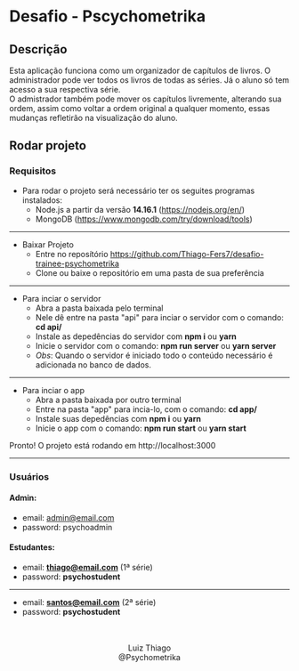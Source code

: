# Desafio - Pscychometrika

## Descrição
Esta aplicação funciona como um organizador de capítulos de livros. O administrador pode ver todos os livros de todas as séries. Já o aluno só tem acesso a sua respectiva série. <br>
O admistrador também pode mover os capítulos livremente, alterando sua ordem, assim como voltar a ordem original a qualquer momento, essas mudanças refletirão na visualização do aluno.

## Rodar projeto
### Requisitos

- Para rodar o projeto será necessário ter os seguites programas instalados:
    - Node.js a partir da versão **14.16.1** (https://nodejs.org/en/)
    - MongoDB (https://www.mongodb.com/try/download/tools)
<hr>

- Baixar Projeto
    - Entre no reposítório https://github.com/Thiago-Fers7/desafio-trainee-psychometrika
    - Clone ou baixe o repositório em uma pasta de sua preferência
<hr>
  
- Para inciar o servidor
    - Abra a pasta baixada pelo terminal
    - Nele dê entre na pasta "api" para inciar o servidor com o comando: **cd api/**
    - Instale as depedências do servidor com **npm i** ou **yarn**
    - Inicie o servidor com o comando: **npm run server** ou **yarn server**
    - *Obs*: Quando o servidor é iniciado todo o conteúdo necessário é adicionada no banco de dados.
<hr>

- Para inciar o app
    - Abra a pasta baixada por outro terminal
    - Entre na pasta "app" para incia-lo, com o comando: **cd app/**
    - Instale suas depedências com **npm i** ou **yarn**
    - Inicie o app com o comando: **npm run start** ou **yarn start**

Pronto! O projeto está rodando em http://localhost:3000

<hr>

### Usuários

#### Admin:
- email: admin@email.com <br>
- password: psychoadmin

#### Estudantes:
- email: **thiago@email.com** (1ª série) <br>
- password: **psychostudent**
---------------------------------------------
  
- email: **santos@email.com** (2ª série)<br>
- password: **psychostudent**

<br>
<br>

<center>Luiz Thiago<br> @Psychometrika</center>
